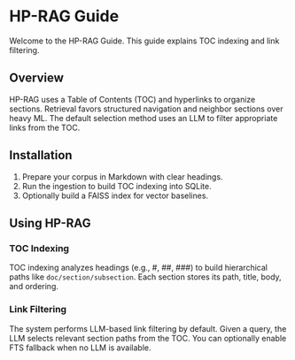 # HP-RAG Guide

Welcome to the HP-RAG Guide. This guide explains TOC indexing and link filtering.

## Overview

HP-RAG uses a Table of Contents (TOC) and hyperlinks to organize sections. Retrieval favors structured navigation and neighbor sections over heavy ML. The default selection method uses an LLM to filter appropriate links from the TOC.

## Installation

1. Prepare your corpus in Markdown with clear headings.
2. Run the ingestion to build TOC indexing into SQLite.
3. Optionally build a FAISS index for vector baselines.

## Using HP-RAG

### TOC Indexing

TOC indexing analyzes headings (e.g., #, ##, ###) to build hierarchical paths like `doc/section/subsection`. Each section stores its path, title, body, and ordering.

### Link Filtering

The system performs LLM-based link filtering by default. Given a query, the LLM selects relevant section paths from the TOC. You can optionally enable FTS fallback when no LLM is available.

